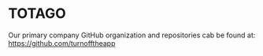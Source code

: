 # TOTAGO

Our primary company GitHub organization and repositories cab be found at:
https://github.com/turnofftheapp
